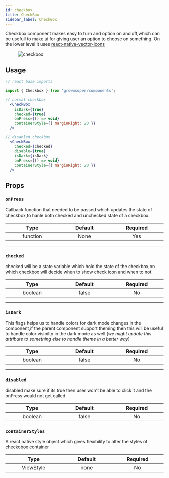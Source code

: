 ```yaml
---
id: checkbox
title: CheckBox
sidebar_label: CheckBox
---
```


Checkbox component makes easy to turn and option on and off,which can be usefull to make ui for giving user an option to choose on something. On the lower level it uses [react-native-vector-icons](https://www.npmjs.com/package/react-native-vector-icons)

<div className="image-horizontal-preview">
    <figure>
      <img src="/super/img/checkbox.png" alt="checkbox" />
    </figure>
</div>

## Usage

```jsx
// react base imports

import { Checkbox } from 'growwsuper/components';

// normal checkbox
  <CheckBox
    isDark={true}
    checked={true}
    onPress={() => void}
    containerStyle={{ marginRight: 20 }}
  />

// disabled checkbox
  <CheckBox
    checked={checked}
    disable={true}
    isDark={isDark}
    onPress={() => void}
    containerStyle={{ marginRight: 20 }}
  />

```

## Props

### `onPress`

Callback function that needed to be passed which updates the state of checkbox,to hanle both checked and unchecked state of a checkbox.

|            Type             |        Default         |        Required        |
| :-------------------------: | :--------------------: | :--------------------: |
| function <img width="500"/> | None<img width="500"/> | Yes <img width="500"/> |

---

### `checked`

checked will be a state variable which hold the state of the checkbox,on which checkbox will decide when to show check icon and when to not

|           Type            |            Default             |       Required        |
| :-----------------------: | :----------------------------: | :-------------------: |
| boolean <img width="500"/> | false <img width="500"/> | No <img width="500"/> |

---

### `isDark`

This flags helps us to handle colors for dark mode changes in the component,if the parent component support theming then this will be useful to handle color visibilty in the dark mode as well.(*we might update this attribute to something else to handle theme in a better way*)

|           Type            |         Default         |        Required        |
| :-----------------------: | :---------------------: | :--------------------: |
| boolean <img width="500"/> | false <img width="500"/> | No <img width="500"/> |

---

### `disabled`

disabled make sure if its true then user won't be able to click it and the onPress would not get called

|            Type            |         Default          |       Required        |
| :------------------------: | :----------------------: | :-------------------: |
| boolean <img width="500"/> | false <img width="500"/> | No <img width="500"/> |

### `containerStyles`

A react native style object which gives flexibility to alter the styles of checkobox container

|             Type             |         Default         |       Required        |
| :--------------------------: | :---------------------: | :-------------------: |
| ViewStyle <img width="500"/> | none <img width="500"/> | No <img width="500"/> |

